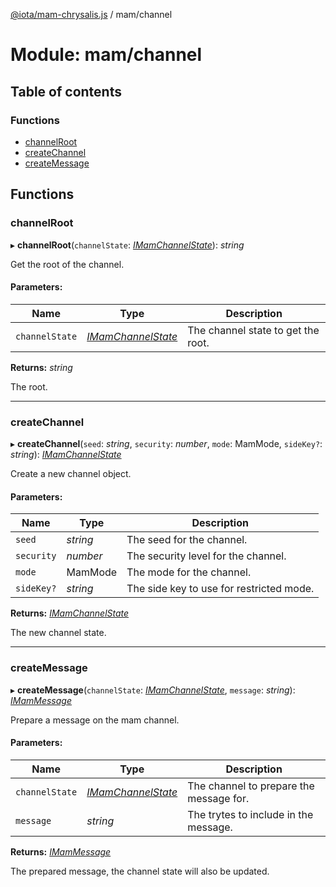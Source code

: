 [@iota/mam-chrysalis.js](../README.md) / mam/channel

# Module: mam/channel

## Table of contents

### Functions

- [channelRoot](mam_channel.md#channelroot)
- [createChannel](mam_channel.md#createchannel)
- [createMessage](mam_channel.md#createmessage)

## Functions

### channelRoot

▸ **channelRoot**(`channelState`: [*IMamChannelState*](../interfaces/models_imamchannelstate.imamchannelstate.md)): *string*

Get the root of the channel.

#### Parameters:

Name | Type | Description |
------ | ------ | ------ |
`channelState` | [*IMamChannelState*](../interfaces/models_imamchannelstate.imamchannelstate.md) | The channel state to get the root.   |

**Returns:** *string*

The root.

___

### createChannel

▸ **createChannel**(`seed`: *string*, `security`: *number*, `mode`: MamMode, `sideKey?`: *string*): [*IMamChannelState*](../interfaces/models_imamchannelstate.imamchannelstate.md)

Create a new channel object.

#### Parameters:

Name | Type | Description |
------ | ------ | ------ |
`seed` | *string* | The seed for the channel.   |
`security` | *number* | The security level for the channel.   |
`mode` | MamMode | The mode for the channel.   |
`sideKey?` | *string* | The side key to use for restricted mode.   |

**Returns:** [*IMamChannelState*](../interfaces/models_imamchannelstate.imamchannelstate.md)

The new channel state.

___

### createMessage

▸ **createMessage**(`channelState`: [*IMamChannelState*](../interfaces/models_imamchannelstate.imamchannelstate.md), `message`: *string*): [*IMamMessage*](../interfaces/models_imammessage.imammessage.md)

Prepare a message on the mam channel.

#### Parameters:

Name | Type | Description |
------ | ------ | ------ |
`channelState` | [*IMamChannelState*](../interfaces/models_imamchannelstate.imamchannelstate.md) | The channel to prepare the message for.   |
`message` | *string* | The trytes to include in the message.   |

**Returns:** [*IMamMessage*](../interfaces/models_imammessage.imammessage.md)

The prepared message, the channel state will also be updated.
